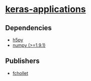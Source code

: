 # [keras-applications](https://pypi.org/project/keras-applications)

## Dependencies
- [h5py](packages/h/h5py.md)
- [numpy (>=1.9.1)](packages/n/numpy.md)



## Publishers
- [fchollet](https://pypi.org/user/fchollet)

